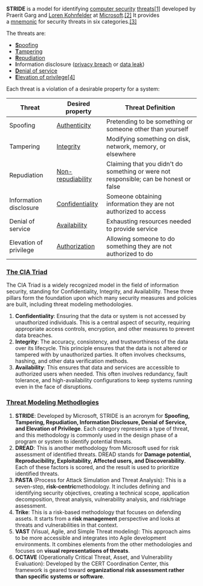 
**STRIDE** is a model for identifying [computer security](https://en.wikipedia.org/wiki/Computer_security "Computer security") [threats](https://en.wikipedia.org/wiki/Threat_(computer) "Threat (computer)")[[1]](https://en.wikipedia.org/wiki/STRIDE_model#cite_note-1) developed by Praerit Garg and [Loren Kohnfelder](https://en.wikipedia.org/wiki/Loren_Kohnfelder "Loren Kohnfelder") at [Microsoft](https://en.wikipedia.org/wiki/Microsoft "Microsoft").[[2]](https://en.wikipedia.org/wiki/STRIDE_model#cite_note-2) It provides a [mnemonic](https://en.wikipedia.org/wiki/Mnemonic "Mnemonic") for security threats in six categories.[[3]](https://en.wikipedia.org/wiki/STRIDE_model#cite_note-3)

The threats are:

- [**S**poofing](https://en.wikipedia.org/wiki/Spoofing_attack "Spoofing attack")
- [**T**ampering](https://en.wikipedia.org/wiki/Tampering_(crime) "Tampering (crime)")
- [**R**epudiation](https://en.wikipedia.org/wiki/Non-repudiation "Non-repudiation")
- **I**nformation disclosure ([privacy breach](https://en.wikipedia.org/wiki/Data_privacy "Data privacy") or [data leak](https://en.wikipedia.org/wiki/Data_leak "Data leak"))
- [**D**enial of service](https://en.wikipedia.org/wiki/Denial-of-service_attack "Denial-of-service attack")
- [**E**levation of privilege](https://en.wikipedia.org/wiki/Privilege_escalation "Privilege escalation")[[4]](https://en.wikipedia.org/wiki/STRIDE_model#cite_note-4)

Each threat is a violation of a desirable property for a system:

|Threat|Desired property|Threat Definition|
|---|---|---|
|Spoofing|[Authenticity](https://en.wikipedia.org/wiki/Message_authentication "Message authentication")|Pretending to be something or someone other than yourself|
|Tampering|[Integrity](https://en.wikipedia.org/wiki/Data_integrity "Data integrity")|Modifying something on disk, network, memory, or elsewhere|
|Repudiation|[Non-repudiability](https://en.wikipedia.org/wiki/Non-repudiation "Non-repudiation")|Claiming that you didn't do something or were not responsible; can be honest or false|
|Information disclosure|[Confidentiality](https://en.wikipedia.org/wiki/Confidentiality "Confidentiality")|Someone obtaining information they are not authorized to access|
|Denial of service|[Availability](https://en.wikipedia.org/wiki/Availability "Availability")|Exhausting resources needed to provide service|
|Elevation of privilege|[Authorization](https://en.wikipedia.org/wiki/Authorization "Authorization")|Allowing someone to do something they are not authorized to do|



### [The CIA Triad](https://book.hacktricks.wiki/en/generic-methodologies-and-resources/threat-modeling.html#the-cia-triad)

The CIA Triad is a widely recognized model in the field of information security, standing for Confidentiality, Integrity, and Availability. These three pillars form the foundation upon which many security measures and policies are built, including threat modeling methodologies.

1. **Confidentiality**: Ensuring that the data or system is not accessed by unauthorized individuals. This is a central aspect of security, requiring appropriate access controls, encryption, and other measures to prevent data breaches.
2. **Integrity**: The accuracy, consistency, and trustworthiness of the data over its lifecycle. This principle ensures that the data is not altered or tampered with by unauthorized parties. It often involves checksums, hashing, and other data verification methods.
3. **Availability**: This ensures that data and services are accessible to authorized users when needed. This often involves redundancy, fault tolerance, and high-availability configurations to keep systems running even in the face of disruptions.




### [Threat Modeling Methodlogies](https://book.hacktricks.wiki/en/generic-methodologies-and-resources/threat-modeling.html#threat-modeling-methodlogies)

1. **STRIDE**: Developed by Microsoft, STRIDE is an acronym for **Spoofing, Tampering, Repudiation, Information Disclosure, Denial of Service, and Elevation of Privilege**. Each category represents a type of threat, and this methodology is commonly used in the design phase of a program or system to identify potential threats.
2. **DREAD**: This is another methodology from Microsoft used for risk assessment of identified threats. DREAD stands for **Damage potential, Reproducibility, Exploitability, Affected users, and Discoverability**. Each of these factors is scored, and the result is used to prioritize identified threats.
3. **PASTA** (Process for Attack Simulation and Threat Analysis): This is a seven-step, **risk-centric**methodology. It includes defining and identifying security objectives, creating a technical scope, application decomposition, threat analysis, vulnerability analysis, and risk/triage assessment.
4. **Trike**: This is a risk-based methodology that focuses on defending assets. It starts from a **risk management** perspective and looks at threats and vulnerabilities in that context.
5. **VAST** (Visual, Agile, and Simple Threat modeling): This approach aims to be more accessible and integrates into Agile development environments. It combines elements from the other methodologies and focuses on **visual representations of threats**.
6. **OCTAVE** (Operationally Critical Threat, Asset, and Vulnerability Evaluation): Developed by the CERT Coordination Center, this framework is geared toward **organizational risk assessment rather than specific systems or software**.

